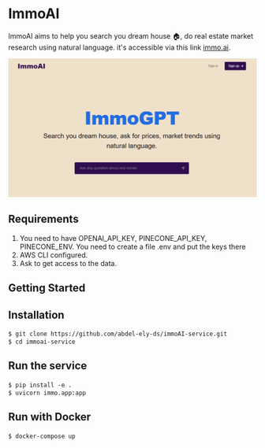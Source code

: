 # ImmoAI
ImmoAI aims to help you search you dream house 🏠, do real estate market research using natural language. it's accessible via this link [immo.ai](http://localhost:3000/).

![Image Alt Text](assets/immo.PNG)


## Requirements 
1) You need to have OPENAI_API_KEY, PINECONE_API_KEY, PINECONE_ENV. You need to create a file .env and put the keys there
2) AWS CLI configured.
3) Ask to get access to the data.
## Getting Started
Installation
------------

    $ git clone https://github.com/abdel-ely-ds/immoAI-service.git
    $ cd immoai-service
    
Run the service
------------
    $ pip install -e .
    $ uvicorn immo.app:app

Run with Docker
------------
    $ docker-compose up


